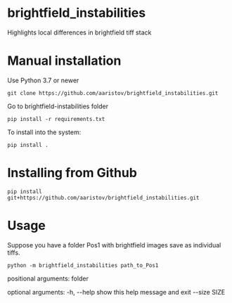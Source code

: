 # brightfield_instabilities
Highlights local differences in brightfield tiff stack

# Manual installation

Use Python 3.7 or newer

`git clone https://github.com/aaristov/brightfield_instabilities.git`

Go to brightfield-instabilities folder

`pip install -r requirements.txt`

To install into the system:

`pip install .`

# Installing from Github

`pip install git+https://github.com/aaristov/brightfield_instabilities.git`

# Usage

Suppose you have a folder Pos1 with brightfield images save as individual tiffs.

`python -m brightfield_instabilities path_to_Pos1`

positional arguments:
  folder

optional arguments:
  -h, --help   show this help message and exit
  --size SIZE


